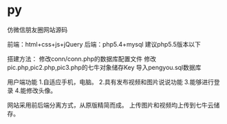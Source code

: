 # py
仿微信朋友圈网站源码

前端：html+css+js+jQuery
后端：php5.4+mysql 建议php5.5版本以下

搭建方法：
修改conn/conn.php的数据库配置文件
修改pic.php,pic2.php,pic3.php的七牛对象储存Key
导入pengyou.sql数据库

用户端功能
1.自适应手机，电脑。
2.具有发布视频和图片说说功能
3.能够进行登录
4.能修改头像。

网站采用前后端分离方式，从原版精简而成。
上传图片和视频均上传到七牛云储存。
